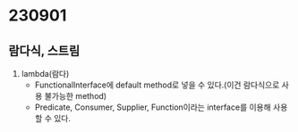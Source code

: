 # 230901

## 람다식, 스트림

1. lambda(람다)
   - FunctionalInterface에 default method로 넣을 수 있다.(이건 람다식으로 사용 불가능한 method)
   - Predicate, Consumer, Supplier, Function이라는 interface를 이용해 사용할 수 있다.
